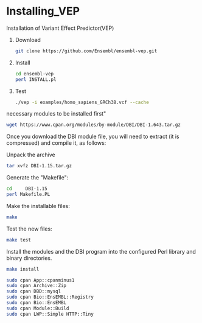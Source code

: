# Installing_VEP
Installation of Variant Effect Predictor(VEP) 

1. Download
   ```sh
   git clone https://github.com/Ensembl/ensembl-vep.git
   ```

2. Install
   ```sh
   cd ensembl-vep
   perl INSTALL.pl
   ```

3. Test
   ```sh
   ./vep -i examples/homo_sapiens_GRCh38.vcf --cache
   ```




necessary modules to be installed first"

```sh
wget https://www.cpan.org/modules/by-module/DBI/DBI-1.643.tar.gz
```

Once you download the DBI module file, you will need to extract (it is compressed) and compile it, as follows:

Unpack the archive
```sh
tar xvfz DBI-1.15.tar.gz
```
Generate the "Makefile":
```sh
cd     DBI-1.15
perl Makefile.PL
```
Make the installable files:
```sh
make
```
Test the new files:
```sh
make test
```
Install the modules and the DBI program into the configured Perl library and binary directories.
```sh
make install
```

```sh
sudo cpan App::cpanminus1
sudo cpan Archive::Zip
sudo cpan DBD::mysql
sudo cpan Bio::EnsEMBL::Registry
sudo cpan Bio::EnsEMBL
sudo cpan Module::Build
sudo cpan LWP::Simple HTTP::Tiny
```
